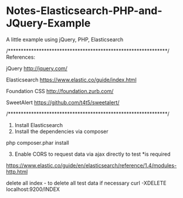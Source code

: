 # Notes-Elasticsearch-PHP-and-JQuery-Example

A little example using jQuery, PHP, Elasticsearch

/**************************************************************/
References:

jQuery
http://jquery.com/

Elasticsearch
https://www.elastic.co/guide/index.html

Foundation CSS 
http://foundation.zurb.com/

SweetAlert
https://github.com/t4t5/sweetalert/

/**************************************************************/

1. Install Elasticsearch
2. Install the dependencies  via composer

php composer.phar install

3. Enable CORS to request data via ajax directly to test *is required

https://www.elastic.co/guide/en/elasticsearch/reference/1.4/modules-http.html


delete all index - to delete all test data if necessary
curl -XDELETE localhost:9200/INDEX
